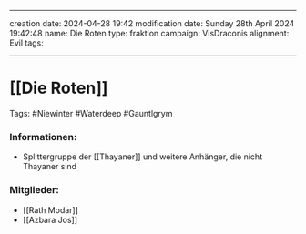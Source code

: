 
---
creation date: 2024-04-28 19:42 
modification date: Sunday 28th April 2024 19:42:48 
name: Die Roten
type: fraktion
campaign: VisDraconis
alignment: Evil
tags:

--- 

# [[Die Roten]]

Tags: #Niewinter #Waterdeep #Gauntlgrym


### Informationen:
- Splittergruppe der [[Thayaner]] und weitere Anhänger, die nicht Thayaner sind

### Mitglieder:
- [[Rath Modar]]
- [[Azbara Jos]]
